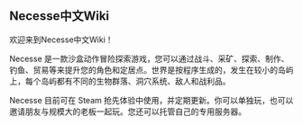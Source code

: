 ## Necesse中文Wiki

欢迎来到Necesse中文Wiki！  
  
Necesse 是一款沙盒动作冒险探索游戏，您可以通过战斗、采矿、探索、制作、钓鱼、贸易等来提升您的角色和定居点。世界是按程序生成的，发生在较小的岛屿上，每个岛屿都有不同的生物群落、洞穴系统、敌人和战利品。 
   
 Necesse 目前可在 Steam 抢先体验中使用，并定期更新。你可以单独玩，也可以邀请朋友与规模大的老板一起玩。您还可以托管自己的专用服务器。
